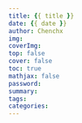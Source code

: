 ```yaml
---
title: {{ title }}
date: {{ date }}
author: Chenchx
img: 
coverImg: 
top: false
cover: false
toc: true
mathjax: false
password: 
summary: 
tags:
categories:
---
```


